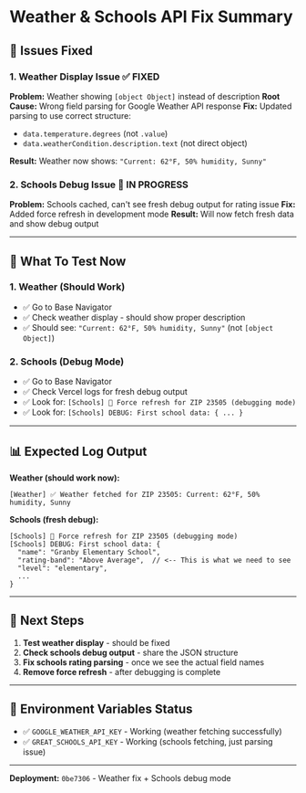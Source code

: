 # Weather & Schools API Fix Summary

## 🎯 **Issues Fixed**

### **1. Weather Display Issue** ✅ FIXED
**Problem:** Weather showing `[object Object]` instead of description
**Root Cause:** Wrong field parsing for Google Weather API response
**Fix:** Updated parsing to use correct structure:
- `data.temperature.degrees` (not `.value`)
- `data.weatherCondition.description.text` (not direct object)

**Result:** Weather now shows: `"Current: 62°F, 50% humidity, Sunny"`

### **2. Schools Debug Issue** 🔄 IN PROGRESS
**Problem:** Schools cached, can't see fresh debug output for rating issue
**Fix:** Added force refresh in development mode
**Result:** Will now fetch fresh data and show debug output

---

## 🧪 **What To Test Now**

### **1. Weather (Should Work)**
- ✅ Go to Base Navigator
- ✅ Check weather display - should show proper description
- ✅ Should see: `"Current: 62°F, 50% humidity, Sunny"` (not `[object Object]`)

### **2. Schools (Debug Mode)**
- ✅ Go to Base Navigator  
- ✅ Check Vercel logs for fresh debug output
- ✅ Look for: `[Schools] 🔄 Force refresh for ZIP 23505 (debugging mode)`
- ✅ Look for: `[Schools] DEBUG: First school data: { ... }`

---

## 📊 **Expected Log Output**

**Weather (should work now):**
```
[Weather] ✅ Weather fetched for ZIP 23505: Current: 62°F, 50% humidity, Sunny
```

**Schools (fresh debug):**
```
[Schools] 🔄 Force refresh for ZIP 23505 (debugging mode)
[Schools] DEBUG: First school data: {
  "name": "Granby Elementary School",
  "rating-band": "Above Average",  // <-- This is what we need to see
  "level": "elementary",
  ...
}
```

---

## 🎯 **Next Steps**

1. **Test weather display** - should be fixed
2. **Check schools debug output** - share the JSON structure
3. **Fix schools rating parsing** - once we see the actual field names
4. **Remove force refresh** - after debugging is complete

---

## 🔧 **Environment Variables Status**

- ✅ `GOOGLE_WEATHER_API_KEY` - Working (weather fetching successfully)
- ✅ `GREAT_SCHOOLS_API_KEY` - Working (schools fetching, just parsing issue)

---

**Deployment:** `0be7306` - Weather fix + Schools debug mode
